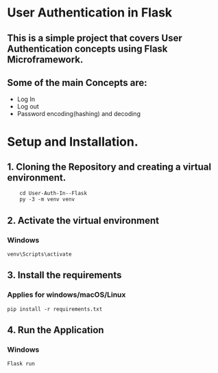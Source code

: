 # User Authentication in Flask
## This is a simple project that covers User Authentication concepts using Flask Microframework.
## Some of the main Concepts are:
 - Log In
 - Log out
 - Password encoding(hashing) and decoding
# Setup and Installation.
## 1. Cloning the Repository and creating a virtual environment.
 ``` git clone https://github.com/alex-waiganjo/User-Auth-In--Flask.git
     cd User-Auth-In--Flask
     py -3 -m venv venv
 ```
## 2. Activate the virtual environment
### Windows
```
venv\Scripts\activate
```
## 3. Install the requirements
### Applies for windows/macOS/Linux
```
pip install -r requirements.txt
```
## 4. Run the Application
### Windows
``` 
Flask run
```
